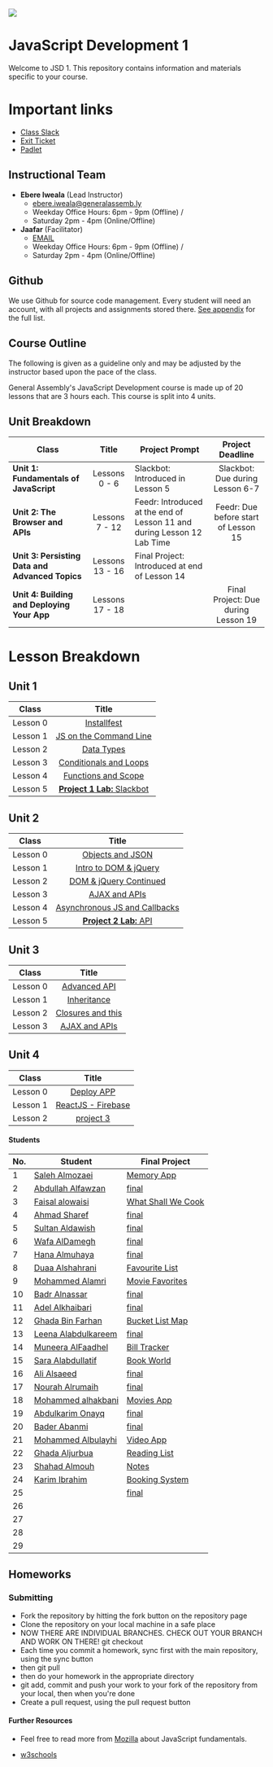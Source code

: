 # ![](https://ga-dash.s3.amazonaws.com/production/assets/logo-9f88ae6c9c3871690e33280fcf557f33.png) 
# JavaScript Development 1
Welcome to JSD 1. This repository contains information and materials specific to your course.

# Important links
- [Class Slack](https://miskacademy.slack.com/messages/CFCFWUA4S/)
- [Exit Ticket](https://docs.google.com/forms/d/e/1FAIpQLSeesS4JlEucM097ZlYR1CJTPE21TihB66hLjoEFeVABk0F_gQ/viewform)
- [Padlet](https://padlet.com/ebere/jihnvwm32ucf)


## Instructional Team
- **Ebere Iweala** (Lead Instructor)
  - [ebere.iweala@generalassemb.ly](mailto:ebere.iweala@generalassemb.ly)
  - Weekday Office Hours: 6pm - 9pm (Offline) / 
  - Saturday 2pm - 4pm (Online/Offline)
- **Jaafar** (Facilitator)
  - [EMAIL](mailto:jaafar.abdullah.1414@gmail.com)
  - Weekday Office Hours: 6pm - 9pm (Offline) / 
  - Saturday 2pm - 4pm (Online/Offline)


## Github
We use Github for source code management. Every student will need an account, with all projects and assignments stored there. [See appendix](#github-links) for the full list.

## Course Outline
The following is given as a guideline only and may be adjusted by the instructor based upon the pace of the class.

General Assembly's JavaScript Development course is made up of 20 lessons that are 3 hours each. This course is split into 4 units.

## Unit Breakdown

| Class | Title | Project Prompt | Project Deadline|
| --- | :---: |  --- | :---: |
| **Unit 1: Fundamentals of JavaScript** | Lessons 0 - 6  | Slackbot: Introduced in Lesson 5| Slackbot: Due during Lesson 6-7|
| **Unit 2: The Browser and APIs** | Lessons 7 - 12 | Feedr: Introduced at the end of Lesson 11 and during Lesson 12 Lab Time| Feedr: Due before start of Lesson 15 |
| **Unit 3: Persisting Data and Advanced Topics**| Lessons 13 - 16 |Final Project: Introduced at end of Lesson 14| |
| **Unit 4: Building and Deploying Your App**| Lessons 17 - 18 ||Final Project: Due during Lesson 19|

# Lesson Breakdown

## Unit 1
| Class | Title |
| --- | :---: | 
| Lesson 0 | [Installfest](curriculum/00-installfest/readme.md) || | |
| Lesson 1 | [JS on the Command Line](curriculum/01-command-line-JS/readme.md) ||  | |
| Lesson 2 | [Data Types](curriculum/02-data-types/readme.md) ||  | |
| Lesson 3| [Conditionals and Loops](curriculum/03-conditionals-and-loops/readme.md) ||  |  |
| Lesson 4 | [Functions and Scope](curriculum/04-functions-and-scope/readme.md) || |  |
| Lesson 5 | [**Project 1 Lab:** Slackbot](curriculum/05-in-class-lab) || |  |


## Unit 2
| Class | Title |
| --- | :---: | 
| Lesson 0 | [Objects and JSON](curriculum/06-objects-and-json/readme.md) || | |
| Lesson 1 | [Intro to DOM & jQuery](curriculum/07-intro-jquery/readme.md) ||  | |
| Lesson 2 | [DOM & jQuery Continued](curriculum/08-dom-and-jquery2/readme.md) ||  | |
| Lesson 3| [AJAX and APIs](curriculum/09-ajax-and-apis/readme.md) ||  |  |
| Lesson 4 | [Asynchronous JS and Callbacks](curriculum/10-async-and-callbacks/readme.md) || |  |
| Lesson 5 | [**Project 2 Lab:** API ](curriculum/11-in-class-lab) || |  |

## Unit 3
| Class | Title |
| --- | :---: | 
| Lesson 0 | [Advanced API](curriculum/12-advanced-api/readme.md) || | |
| Lesson 1 | [Inheritance](curriculum/13-inheritance-js/readme.md) ||  | |
| Lesson 2 | [Closures and this](curriculum/14-closures-and-this/readme.md) ||  | |
| Lesson 3| [AJAX and APIs](curriculum/15-firebase/readme.md) ||  |  |


## Unit 4
| Class | Title |
| --- | :---: | 
| Lesson 0 | [Deploy APP](curriculum/16-ghpages-heroku/readme.md) || | |
| Lesson 1 | [ReactJS - Firebase](curriculum/13-inheritance-js/readme.md) ||  | |
| Lesson 2 | [project 3](readme.md) ||  | |




#### Students

| No. | Student | Final Project |
|---  | ---     | ---      |  
|1    | [Saleh Almozaei](https://github.com/almozaai) | [Memory App](https://almozaai.github.io/project3/) |
|2    | [Abdullah Alfawzan](https://github.com/Fawzan91) |  [final]()|
|3    | [Faisal alowaisi](https://github.com/faisal3397) | [What Shall We Cook](https://faisal3397.github.io/WhatShallWeCook/)|
|4    | [Ahmad Sharef](https://github.com/faifiahmad) |  [final]()|
|5    | [Sultan Aldawish](https://github.com/SultanBandar) | [final]()|
|6    | [Wafa AlDamegh](https://github.com/waldamegh) |  [final]()|
|7    | [Hana Almuhaya](https://github.com/Hnoi232) | [final]()|
|8    | [Duaa Alshahrani](https://github.com/DuaaMohd) | [Favourite List](https://duaamohd.github.io/FinalProject/project3/)|
|9    | [Mohammed Alamri](https://github.com/Mohammed-ALAmri)  |[Movie Favorites](https://mohammed-alamri.github.io/My-Movie-List/index.html)|
|10    | [Badr Alnassar](https://github.com/BadrAlnassar) |  [final]()|
|11    | [Adel Alkhaibari](https://github.com/adel711) | [final]()|
|12    | [Ghada Bin Farhan](https://github.com/GAlfarhan) | [Bucket List Map](https://galfarhan.github.io/GhadaP3/) |
|13    | [Leena Alabdulkareem](https://github.com/leenaAlabdulkareem) |  [final]()|
|14    | [Muneera AlFaadhel](https://github.com/MuneeraAlFaadhel) |  [Bill Tracker](https://muneera.herokuapp.com/index.html) |
|15    | [Sara Alabdullatif](https://github.com/AlabdullatifSara) | [Book World](https://alabdullatifsara.github.io/SaraAlabdullatif-BookWorld-Project3-/) |
|16    | [Ali Alsaeed](https://github.com/AliAlsaeed) | [final]()|
|17    | [Nourah Alrumaih](https://github.com/lnoura) |  [final]()|
|18    | [Mohammed alhakbani](https://github.com/Malhakbani) | [Movies App](https://movie-deta.herokuapp.com/) |
|19    | [Abdulkarim Onayq](https://github.com/kionayq) |  [final]() |
|20    | [Bader Abanmi](https://github.com/isbader95) |  [final]() |
|21    | [Mohammed Albulayhi](https://github.com/mxbleahy) | [Video App](http://onehour-ga.s3-website.eu-west-2.amazonaws.com) |
|22    | [Ghada Aljurbua](https://github.com/Ghadaj) |[Reading List](https://project3ga.herokuapp.com/index.html)  |
|23    | [Shahad Almouh]() | [Notes](https://shahadnote2.herokuapp.com/index.html) |
|24    | [Karim Ibrahim]() | [Booking System](https://kionayq.github.io/project3/) |
|25    | []() | [final]()  |
|26    | []() |  | |  |
|27    | []() |  | |  |
|28    | []() |  | |  |
|29    | []() |  | |  |





## Homeworks
### Submitting

- Fork the repository by hitting the fork button on the repository page
- Clone the repository on your local machine in a safe place
 - NOW THERE ARE INDIVIDUAL BRANCHES. CHECK OUT YOUR BRANCH AND WORK ON THERE! git checkout <your-first-name>
- Each time you commit a homework, sync first with the main repository, using the sync button
- then git pull
- then do your homework in the appropriate directory
- git add, commit and push your work to your fork of the repository from your local, then when you're done
- Create a pull request, using the pull request button

#### Further Resources

* Feel free to read more from [Mozilla](https://developer.mozilla.org/en-US/docs/Web/JavaScript/A_re-introduction_to_JavaScript) about JavaScript fundamentals.

* [w3schools](https://www.w3schools.com/js/)
